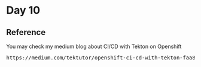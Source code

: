 # Day 10

## Reference
You may check my medium blog about CI/CD with Tekton on Openshift
<pre>
https://medium.com/tektutor/openshift-ci-cd-with-tekton-faa88ba45656  
</pre>
